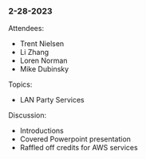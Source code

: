 ### 2-28-2023

Attendees:
  - Trent Nielsen
  - Li Zhang
  - Loren Norman
  - Mike Dubinsky

Topics: 
  - LAN Party Services

Discussion:
  - Introductions
  - Covered Powerpoint presentation
  - Raffled off credits for AWS services
